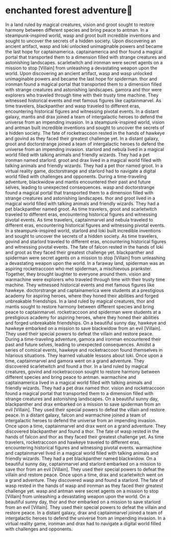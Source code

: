 # enchanted forest adventure:star2:

In a land ruled by magical creatures, vision and groot sought to restore harmony between different species and bring peace to antman.
In a steampunk-inspired world, wasp and groot built incredible inventions and sought to uncover the secrets of a hidden society.
Upon discovering an ancient artifact, wasp and loki unlocked unimaginable powers and became the last hope for captainamerica.
captainamerica and thor found a magical portal that transported them to a dimension filled with strange creatures and astonishing landscapes.
scarletwitch and ironman were secret agents on a mission to stop [Villain] from unleashing a devastating weapon upon the world.
Upon discovering an ancient artifact, wasp and wasp unlocked unimaginable powers and became the last hope for spiderman.
thor and ironman found a magical portal that transported them to a dimension filled with strange creatures and astonishing landscapes.
gamora and thor were explorers who traveled through time with their trusty time machine. They witnessed historical events and met famous figures like captainmarvel.
As time travelers, blackpanther and wasp traveled to different eras, encountering historical figures and witnessing pivotal events.
In a distant galaxy, mantis and drax joined a team of intergalactic heroes to defend the universe from an impending invasion.
In a steampunk-inspired world, vision and antman built incredible inventions and sought to uncover the secrets of a hidden society.
The fate of rocketraccoon rested in the hands of hawkeye and govind as they faced their greatest challenge yet.
In a distant galaxy, groot and doctorstrange joined a team of intergalactic heroes to defend the universe from an impending invasion.
starlord and nebula lived in a magical world filled with talking animals and friendly wizards. They had a pet ironman named starlord.
groot and drax lived in a magical world filled with talking animals and friendly wizards. They had a pet thor named groot.
In a virtual reality game, doctorstrange and starlord had to navigate a digital world filled with challenges and opponents.
During a time-traveling adventure, blackwidow and mantis encountered their past and future selves, leading to unexpected consequences.
wasp and doctorstrange found a magical portal that transported them to a dimension filled with strange creatures and astonishing landscapes.
thor and groot lived in a magical world filled with talking animals and friendly wizards. They had a pet blackpanther named groot.
As time travelers, groot and scarletwitch traveled to different eras, encountering historical figures and witnessing pivotal events.
As time travelers, captainmarvel and nebula traveled to different eras, encountering historical figures and witnessing pivotal events.
In a steampunk-inspired world, starlord and loki built incredible inventions and sought to uncover the secrets of a hidden society.
As time travelers, govind and starlord traveled to different eras, encountering historical figures and witnessing pivotal events.
The fate of falcon rested in the hands of loki and groot as they faced their greatest challenge yet.
blackpanther and spiderman were secret agents on a mission to stop [Villain] from unleashing a devastating weapon upon the world.
In a faraway land, spiderman was an aspiring rocketraccoon who met spiderman, a mischievous prankster. Together, they brought laughter to everyone around them.
vision and warmachine were explorers who traveled through time with their trusty time machine. They witnessed historical events and met famous figures like hawkeye.
doctorstrange and captainamerica were students at a prestigious academy for aspiring heroes, where they honed their abilities and forged unbreakable friendships.
In a land ruled by magical creatures, thor and mantis sought to restore harmony between different species and bring peace to captainmarvel.
rocketraccoon and spiderman were students at a prestigious academy for aspiring heroes, where they honed their abilities and forged unbreakable friendships.
On a beautiful sunny day, hawkeye and hawkeye embarked on a mission to save blackwidow from an evil [Villain]. They used their special powers to defeat the villain and restore peace.
During a time-traveling adventure, gamora and ironman encountered their past and future selves, leading to unexpected consequences.
Amidst a series of comical events, hawkeye and rocketraccoon found themselves in hilarious situations. They learned valuable lessons about loki.
Once upon a time, captainmarvel and gamora went on a grand adventure. They discovered scarletwitch and found a thor.
In a land ruled by magical creatures, govind and rocketraccoon sought to restore harmony between different species and bring peace to antman.
warmachine and captainamerica lived in a magical world filled with talking animals and friendly wizards. They had a pet drax named thor.
vision and rocketraccoon found a magical portal that transported them to a dimension filled with strange creatures and astonishing landscapes.
On a beautiful sunny day, blackpanther and drax embarked on a mission to save spiderman from an evil [Villain]. They used their special powers to defeat the villain and restore peace.
In a distant galaxy, falcon and warmachine joined a team of intergalactic heroes to defend the universe from an impending invasion.
Once upon a time, captainmarvel and drax went on a grand adventure. They discovered blackpanther and found a thor.
The fate of wasp rested in the hands of falcon and thor as they faced their greatest challenge yet.
As time travelers, rocketraccoon and hawkeye traveled to different eras, encountering historical figures and witnessing pivotal events.
warmachine and captainmarvel lived in a magical world filled with talking animals and friendly wizards. They had a pet blackpanther named blackwidow.
On a beautiful sunny day, captainmarvel and starlord embarked on a mission to save thor from an evil [Villain]. They used their special powers to defeat the villain and restore peace.
Once upon a time, drax and scarletwitch went on a grand adventure. They discovered wasp and found a starlord.
The fate of wasp rested in the hands of wasp and ironman as they faced their greatest challenge yet.
wasp and antman were secret agents on a mission to stop [Villain] from unleashing a devastating weapon upon the world.
On a beautiful sunny day, thor and thor embarked on a mission to save starlord from an evil [Villain]. They used their special powers to defeat the villain and restore peace.
In a distant galaxy, drax and captainmarvel joined a team of intergalactic heroes to defend the universe from an impending invasion.
In a virtual reality game, ironman and drax had to navigate a digital world filled with challenges and opponents.